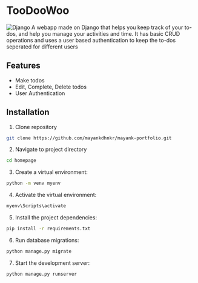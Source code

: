 
# TooDooWoo
![Django](https://img.shields.io/badge/django-%23092E20.svg?style=for-the-badge&logo=django&logoColor=white)
A webapp made on Django that helps you keep track of your to-dos, and help you manage your activities and time. It has basic CRUD operations and uses a user based authentication to keep the to-dos seperated for different users


## Features

- Make todos
- Edit, Complete, Delete todos
- User Authentication


## Installation


1. Clone repository

```bash
git clone https://github.com/mayankdhnkr/mayank-portfolio.git
```

2. Navigate to project directory

```bash
cd homepage
```

3. Create a virtual environment:

```bash
python -m venv myenv
```

4. Activate the virtual environment:

```bash
myenv\Scripts\activate
```

5. Install the project dependencies:

```bash
pip install -r requirements.txt
```

6. Run database migrations:

```bash
python manage.py migrate
```

7. Start the development server:

```bash
python manage.py runserver

```
